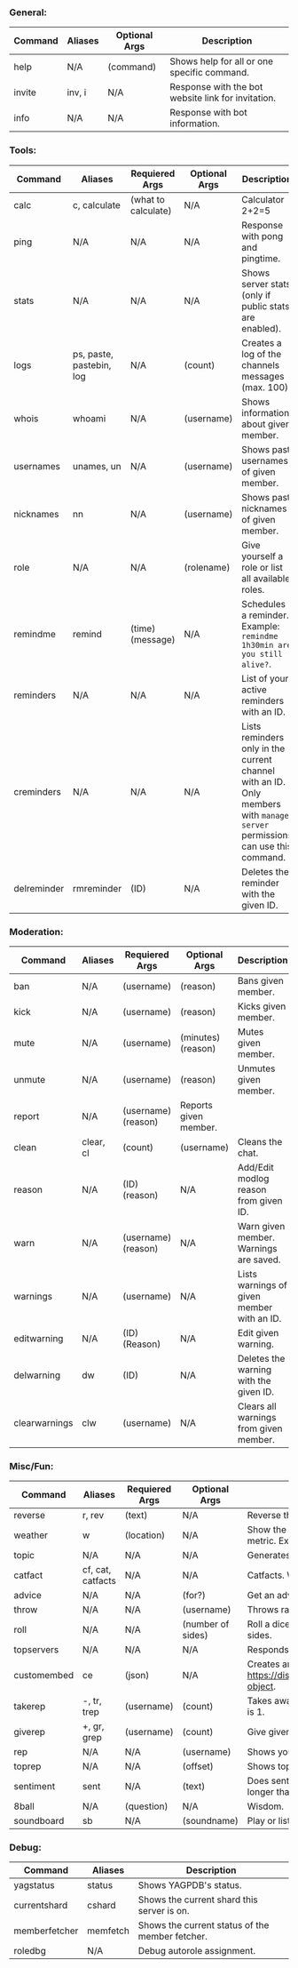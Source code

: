 ### General:
Command | Aliases | Optional Args | Description
------- | ------- | ------------- | -----------
help | N/A | (command) | Shows help for all or one specific command.
invite | inv, i | N/A | Response with the bot website link for invitation.
info | N/A | N/A | Response with bot information.

### Tools:
Command | Aliases | Requiered Args | Optional Args | Description
------- | ------- | -------------- | ------------- | -----------
calc | c, calculate | (what to calculate) | N/A | Calculator 2+2=5
ping | N/A | N/A | N/A | Response with pong and pingtime.
stats | N/A | N/A | N/A | Shows server stats (only if public stats are enabled).
logs | ps, paste, pastebin, log | N/A | (count) | Creates a log of the channels messages (max. 100).
whois | whoami | N/A | (username) | Shows information about given member.
usernames | unames, un | N/A | (username) | Shows past usernames of given member.
nicknames | nn | N/A | (username) | Shows past nicknames of given member.
role | N/A | N/A | (rolename) | Give yourself a role or list all available roles.
remindme | remind | (time) (message) | N/A | Schedules a reminder. Example: `remindme 1h30min are you still alive?`.
reminders | N/A | N/A | N/A | List of your active reminders with an ID.
creminders | N/A | N/A | N/A | Lists reminders only in the current channel with an ID. Only members with `manage server` permissions can use this command.
delreminder | rmreminder | (ID) | N/A | Deletes the reminder with the given ID.

### Moderation:
Command | Aliases | Requiered Args | Optional Args | Description
------- | ------- | -------------- | ------------- | -----------
ban | N/A | (username) | (reason) | Bans given member.
kick | N/A | (username) | (reason) | Kicks given member.
mute | N/A | (username) | (minutes) (reason) | Mutes given member.
unmute | N/A | (username) | (reason) | Unmutes given member.
report | N/A | (username) (reason) | Reports given member.
clean | clear, cl | (count) | (username) | Cleans the chat.
reason | N/A | (ID) (reason) | N/A | Add/Edit modlog reason from given ID.
warn | N/A | (username) (reason) | N/A | Warn given member. Warnings are saved.
warnings | N/A | (username) | N/A | Lists warnings of given member with an ID.
editwarning | N/A | (ID) (Reason) | N/A | Edit given warning.
delwarning | dw | (ID) | N/A | Deletes the warning with the given ID.
clearwarnings | clw | (username) | N/A | Clears all warnings from given member.

### Misc/Fun:
Command | Aliases | Requiered Args | Optional Args | Description
------- | ------- | -------------- | ------------- | -----------
reverse | r, rev | (text) | N/A | Reverse the text given.
weather | w | (location) | N/A | Show the weather for the given location. Add ?m after the location for metric. Example: `w bergen?m`.
topic | N/A | N/A | N/A | Generates a chat topic.
catfact | cf, cat, catfacts | N/A | N/A | Catfacts. What else?!
advice | N/A | N/A | (for?) | Get an advice.
throw | N/A | N/A | (username) | Throws random stuff at nearby people or at the given member.
roll | N/A | N/A | (number of sides) | Roll a dice. Specify nothing for 6 siddes, or specify a number for max. sides.
topservers | N/A | N/A | N/A | Responds with the top 10 servers the bot is on.
customembed | ce | (json) | N/A | Creates an embed from what you give it in json form: https://discordapp.com/developers/docs/resources/channel#embed-object.
takerep | -, tr, trep | (username) | (count) | Takes away given number of rep from given member. Default number is 1.
giverep | +, gr, grep | (username) | (count) | Give given number of rep to given member. Default number is 1.
rep | N/A | N/A | (username) | Shows your or the given member current rep and rank.
toprep | N/A | N/A | (offset) | Shows top 15 rep members on the server.
sentiment | sent | N/A | (text) | Does sentiment analysys on the given text or your last 5 messages longer than 3 words.
8ball | N/A | (question) | N/A | Wisdom.
soundboard | sb | N/A | (soundname) | Play or list soundboard sounds.

### Debug:
Command | Aliases | Description
------- | ------- | -----------
yagstatus | status | Shows YAGPDB's status.
currentshard | cshard | Shows the current shard this server is on.
memberfetcher | memfetch | Shows the current status of the member fetcher.
roledbg | N/A | Debug autorole assignment.
